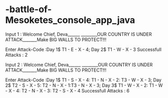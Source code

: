 # -battle-of-Mesoketes_console_app_java


Input 1 :
Welcome Chief,  Deva______
________OUR COUNTRY IS UNDER ATTACK_______Make BIG WALLS TO PROTECT!!!

Enter Attack-Code :Day 1$ T1 - E - X - 4; Day 2$ T1 - W - X - 3
Successfull Attacks : 2


Input 2 :
Welcome Chief,  Deva______
________OUR COUNTRY IS UNDER ATTACK_______Make BIG WALLS TO PROTECT!!!

Enter Attack-Code :Day 1$ T1 - S - X - 4: T1 - N - X - 2: T3 - W - X - 3; Day 2$ T2 - S - X - 5: T2 - N - X - 1:T3 - N - X - 3; Day 3$ T1 - W - X - 2: T1 - W - X - 4: T2 - N - X - 3: T2 - S - X - 4
Successfull Attacks : 6
